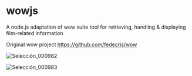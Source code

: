 # wowjs

A node.js adaptation of wow suite tool for retrieving, handling & displaying film-related information

Original wow project https://github.com/fedecris/wow

![Selección_000982](https://user-images.githubusercontent.com/7444815/128928646-d15c87c4-268d-4011-9c09-9bed9fc35473.jpg)

![Selección_000983](https://user-images.githubusercontent.com/7444815/128928669-a6468290-4fc5-4876-a000-e90d777ae5c3.jpg)
